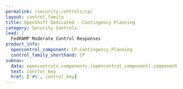 ```yaml
---
permalink: /security-controls/cp/
layout: control_family
title: OpenShift Dedicated - Contingency Planning
category: Security Controls
lead: |
  FedRAMP Moderate Control Responses
product_info:
  opencontrol_component: CP-Contingency_Planning
  control_family_shorthand: CP
subnav:
  data: opencontrols.components.[opencontrol_component].component
  text: control_key
  href: ['#%', control_key]
---
```

